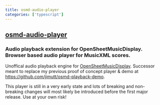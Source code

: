 ```yaml
---
title: osmd-audio-player
categories: ['typescript']
---
```

## [osmd-audio-player](https://github.com/jimutt/osmd-audio-player)

### Audio playback extension for OpenSheetMusicDisplay. Browser based audio player for MusicXML scores.


Unoffical audio playback engine for [OpenSheetMusicDisplay](https://github.com/opensheetmusicdisplay/opensheetmusicdisplay). Successor meant to replace my previous proof of concept player & demo at https://github.com/jimutt/osmd-playback-demo.

This player is still in a very early state and lots of breaking and non-breaking changes will most likely be introduced before the first major release. Use at your own risk!
